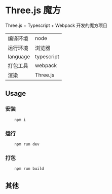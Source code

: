 # Three.js 魔方

Three.js + Typescript + Webpack 开发的魔方项目

|          |            |
| -------- | ---------- |
| 编译环境 | node       |
| 运行环境 | 浏览器     |
| language | typescript |
| 打包工具 | webpack    |
| 渲染     | Three.js   |

## Usage

### 安装

```shell
    npm i
```

### 运行

```shell
    npm run dev
```

### 打包

```shell
    npm run build
```

## 其他
